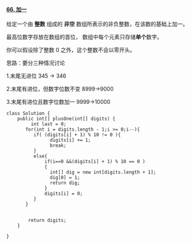 #### [66. 加一](https://leetcode.cn/problems/plus-one/)

给定一个由 **整数** 组成的 **非空** 数组所表示的非负整数，在该数的基础上加一。

最高位数字存放在数组的首位， 数组中每个元素只存储**单个**数字。

你可以假设除了整数 0 之外，这个整数不会以零开头。

思路：要分三种情况讨论

1.末尾无进位 345 -> 346

2.末尾有进位，但数字位数不变 8999->9000

3.末尾有进位且数字位数加一 9999->10000

```
class Solution {
    public int[] plusOne(int[] digits) {
         int last = 0;
       for(int i = digits.length - 1;i >= 0;i--){
          if( (digits[i] + 1) % 10 != 0 ){
                digits[i] += 1; 
                break;
          }
          else{ 
              if(i==0 &&(digits[i] + 1) % 10 == 0 )
              {
                int[] dig = new int[digits.length + 1];
                dig[0] = 1;
                return dig;
              } 
              digits[i] = 0;
          } 
       }
           

        return digits;
    }

}


```

